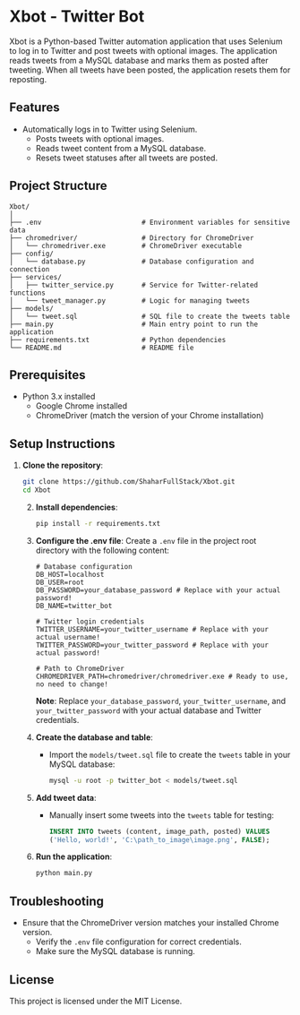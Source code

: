 
# Xbot - Twitter Bot

Xbot is a Python-based Twitter automation application that uses Selenium to log in to Twitter and post tweets with optional images. The application reads tweets from a MySQL database and marks them as posted after tweeting. When all tweets have been posted, the application resets them for reposting.

## Features
- Automatically logs in to Twitter using Selenium.
  - Posts tweets with optional images.
  - Reads tweet content from a MySQL database.
  - Resets tweet statuses after all tweets are posted.

## Project Structure
```
Xbot/
│
├── .env                         # Environment variables for sensitive data
├── chromedriver/                # Directory for ChromeDriver
│   └── chromedriver.exe         # ChromeDriver executable
├── config/
│   └── database.py              # Database configuration and connection
├── services/
│   ├── twitter_service.py       # Service for Twitter-related functions
│   └── tweet_manager.py         # Logic for managing tweets
├── models/
│   └── tweet.sql                # SQL file to create the tweets table
├── main.py                      # Main entry point to run the application
├── requirements.txt             # Python dependencies
└── README.md                    # README file
```

## Prerequisites
- Python 3.x installed
  - Google Chrome installed
  - ChromeDriver (match the version of your Chrome installation)

## Setup Instructions

1. **Clone the repository**:
   ```bash
   git clone https://github.com/ShaharFullStack/Xbot.git
   cd Xbot
   ```

   2. **Install dependencies**:
      ```bash
      pip install -r requirements.txt
      ```

   3. **Configure the .env file**:
      Create a `.env` file in the project root directory with the following content:
      ```
      # Database configuration
      DB_HOST=localhost
      DB_USER=root
      DB_PASSWORD=your_database_password # Replace with your actual password!
      DB_NAME=twitter_bot

      # Twitter login credentials
      TWITTER_USERNAME=your_twitter_username # Replace with your actual username!
      TWITTER_PASSWORD=your_twitter_password # Replace with your actual password!

      # Path to ChromeDriver
      CHROMEDRIVER_PATH=chromedriver/chromedriver.exe # Ready to use, no need to change!
      ```

      **Note**: Replace `your_database_password`, `your_twitter_username`, and `your_twitter_password` with your actual database and Twitter credentials.

   4. **Create the database and table**:
      - Import the `models/tweet.sql` file to create the `tweets` table in your MySQL database:
        ```bash
        mysql -u root -p twitter_bot < models/tweet.sql
        ```

   5. **Add tweet data**:
      - Manually insert some tweets into the `tweets` table for testing:
        ```sql
        INSERT INTO tweets (content, image_path, posted) VALUES 
        ('Hello, world!', 'C:\path_to_image\image.png', FALSE);
        ```

   6. **Run the application**:
      ```bash
      python main.py
      ```

## Troubleshooting
- Ensure that the ChromeDriver version matches your installed Chrome version.
  - Verify the `.env` file configuration for correct credentials.
  - Make sure the MySQL database is running.

## License
This project is licensed under the MIT License.
